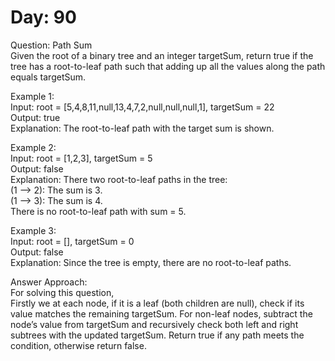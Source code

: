 # Day: 90
Question: Path Sum<br/>
Given the root of a binary tree and an integer targetSum, return true if the tree has a root-to-leaf path such that adding up all the values along the path equals targetSum.<br/>


Example 1:<br/>
Input: root = [5,4,8,11,null,13,4,7,2,null,null,null,1], targetSum = 22<br/>
Output: true<br/>
Explanation: The root-to-leaf path with the target sum is shown.<br/>

Example 2:<br/>
Input: root = [1,2,3], targetSum = 5<br/>
Output: false<br/>
Explanation: There two root-to-leaf paths in the tree:<br/>
(1 --> 2): The sum is 3.<br/>
(1 --> 3): The sum is 4.<br/>
There is no root-to-leaf path with sum = 5.<br/>

Example 3:<br/>
Input: root = [], targetSum = 0<br/>
Output: false<br/>
Explanation: Since the tree is empty, there are no root-to-leaf paths.<br/>


Answer Approach:<br/>
For solving this question,<br/>
Firstly we at each node, if it is a leaf (both children are null), check if its value matches the remaining targetSum. For non-leaf nodes, subtract the node’s value from targetSum and recursively check both left and right subtrees with the updated targetSum. Return true if any path meets the condition, otherwise return false.
<br/>
